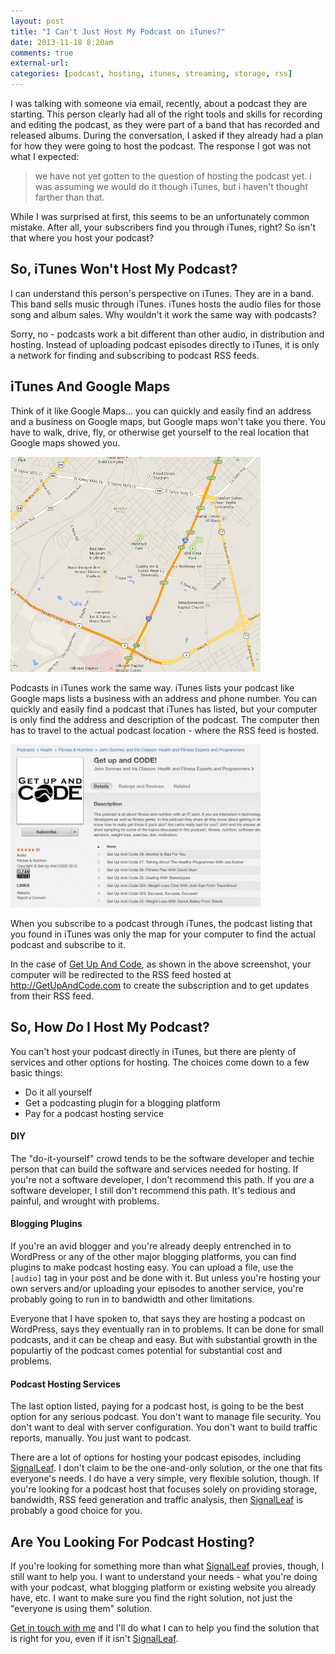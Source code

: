 ```yaml
---
layout: post
title: "I Can't Just Host My Podcast on iTunes?"
date: 2013-11-18 8:20am
comments: true
external-url:
categories: [podcast, hosting, itunes, streaming, storage, rss]
---
```


I was talking with someone via email, recently, about a podcast 
they are starting. This person clearly had all of the right tools
and skills for recording and editing the podcast, as they were
part of a band that has recorded and released albums. During the
conversation, I asked if they already had a plan for how they
were going to host the podcast. The response I got was not what
I expected:

> we have not yet gotten to the question of hosting the podcast yet.
> i was assuming we would do it though iTunes, but i haven't thought farther than that.

While I was surprised at first, this seems to be an
unfortunately common mistake. After all, your subscribers find
you through iTunes, right? So isn't that where you host your
podcast?

## So, iTunes Won't Host My Podcast?

I can understand this person's perspective on iTunes. They
are in a band. This band sells music through iTunes. iTunes
hosts the audio files for those song and album sales. Why wouldn't
it work the same way with podcasts?

Sorry, no - podcasts work a bit different than other audio, in 
distribution and hosting. Instead of uploading podcast episodes 
directly to iTunes, it is only a network for finding and 
subscribing to podcast RSS feeds. 

## iTunes And Google Maps

Think of it like Google Maps... you can quickly and easily find 
an address and a business on Google maps, but Google maps won't 
take you there. You have to walk, drive, fly, or otherwise get 
yourself to the real location that Google maps showed you. 

<img src="/images/blog_posts/google-maps.png" width="400">

Podcasts in iTunes work the same way. iTunes lists your podcast 
like Google maps lists a business with an address and phone 
number. You can quickly and easily find a podcast that iTunes 
has listed, but your computer is only find the address and 
description of the podcast. The computer then has to travel to 
the actual podcast location -  where the RSS feed is hosted. 

<img src="/images/blog_posts/getupandcode.png" width="400">

When you subscribe to a podcast through iTunes, the podcast 
listing that you found in iTunes was only the map for your 
computer to find the actual podcast and subscribe to it.

In the case of [Get Up And Code](http://getupandcode.com), as
shown in the above screenshot, your computer will be redirected
to the RSS feed hosted at http://GetUpAndCode.com to create the
subscription and to get updates from their RSS feed.

## So, How *Do* I Host My Podcast?

You can't host your podcast directly in iTunes, but there are
plenty of services and other options for hosting. The choices
come down to a few basic things:

* Do it all yourself
* Get a podcasting plugin for a blogging platform
* Pay for a podcast hosting service

#### DIY

The "do-it-yourself" crowd tends to be the software developer and
techie person that can build the software and services needed
for hosting. If you're not a software developer, I don't recommend
this path. If you *are* a software developer, I still don't
recommend this path. It's tedious and painful, and wrought with
problems.

#### Blogging Plugins

If you're an avid blogger and you're already deeply entrenched
in to WordPress or any of the other major blogging platforms, you
can find plugins to make podcast hosting easy. You can upload a
file, use the `[audio]` tag in your post and be done with it. But
unless you're hosting your own servers and/or uploading your 
episodes to another service, you're probably going to run in to
bandwidth and other limitations. 

Everyone that I have spoken to,
that says they are hosting a podcast on WordPress, says they
eventually ran in to problems. It can be done for small podcasts,
and it can be cheap and easy. But with substantial growth in the
populartiy of the podcast comes potential for substantial cost
and problems.

#### Podcast Hosting Services

The last option listed, paying for a podcast host, is going to 
be the best option for any serious podcast. You don't want to
manage file security. You don't want to deal with server
configuration. You don't want to build traffic reports, manually.
You just want to podcast.

There are a lot of options for hosting your podcast episodes,
including [SignalLeaf](http://signalleaf.com). I don't claim
to be the one-and-only solution, or the one that fits everyone's
needs. I do have a very simple, very flexible solution, though.
If you're looking for a podcast host that focuses solely on
providing storage, bandwidth, RSS feed generation and traffic
analysis, then [SignalLeaf](http://signalleaf.com) is probably
a good choice for you.

## Are You Looking For Podcast Hosting?

If you're looking for something more than what [SignalLeaf](http://signalleaf.com)
provies, though, I still want to help you. I want to understand
your needs - what you're doing with your podcast, what blogging
platform or existing website you already have, etc. I want to
make sure you find the right solution, not just the 
"everyone is using them" solution.

[Get in touch with me](http://signalleaf.com/help/contact") and
I'll do what I can to help you find the solution that is right
for you, even if it isn't [SignalLeaf](http://signalleaf.).
